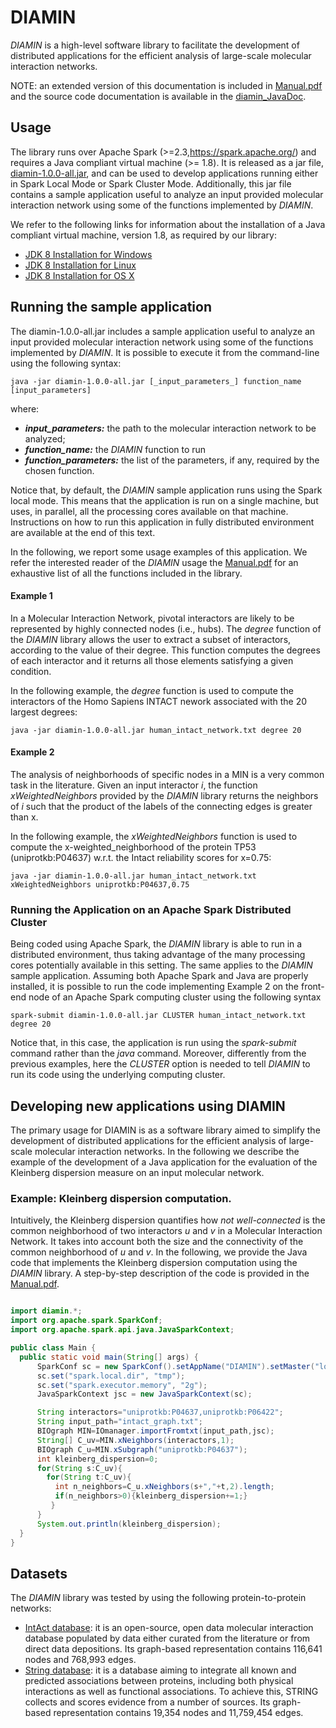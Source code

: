 # DIAMIN
_DIAMIN_ is a high-level software library to facilitate the development of distributed applications for the efficient analysis of large-scale molecular interaction networks.

NOTE: an extended version of this documentation is included in [Manual.pdf](https://github.com/ldirocco/DIAMIN/blob/master/Manual.pdf) and the source code documentation is available in the [diamin_JavaDoc](https://ldirocco.github.io/javadoc/).

## Usage
The library runs over Apache Spark (>=2.3,https://spark.apache.org/) and requires a Java compliant virtual machine (>= 1.8). 
It is released as a jar file, [diamin-1.0.0-all.jar](https://github.com/ldirocco/DIAMIN/releases), and can be used to develop applications running either in Spark Local Mode or Spark Cluster Mode. Additionally, this jar file contains a sample application useful to analyze an input provided molecular interaction network using some of the functions implemented by _DIAMIN_.

We refer to the following links for information about the installation of a Java compliant virtual machine, version 1.8, as required by our library:

- [JDK 8 Installation for Windows](https://docs.oracle.com/javase/8/docs/technotes/guides/install/windows_jdk_install.html#CHDEBCCJ)
- [JDK 8 Installation for Linux](https://docs.oracle.com/javase/8/docs/technotes/guides/install/linux_jdk.html#BJFGGEFG)
- [JDK 8 Installation for OS X](https://docs.oracle.com/javase/8/docs/technotes/guides/install/mac_jdk.html#CHDBADCG)


## Running the sample application

The diamin-1.0.0-all.jar includes a sample application useful to analyze an input provided molecular interaction network using some of the functions implemented by _DIAMIN_. It is possible to execute it from the command-line using the following syntax:


```
java -jar diamin-1.0.0-all.jar [_input_parameters_] function_name [input_parameters]
```

where:

- **_input_parameters:_** the path to the molecular interaction network to be analyzed;
- **_function_name:_** the _DIAMIN_ function to run
- **_function_parameters:_** the list of the parameters, if any, required by the chosen function.

Notice that, by default, the _DIAMIN_ sample application runs using the Spark local mode. This means that the application is run on a single machine, but uses, in parallel, all the processing cores available on that machine. Instructions on how to run this application in fully distributed environment are available at the end of this text.

In the following, we report some usage examples of this application. We refer the interested reader of the _DIAMIN_ usage the [Manual.pdf](https://github.com/ldirocco/DIAMIN/blob/master/Manual.pdf) for an exhaustive list of all the functions included in the library. 

#### Example 1
In a Molecular Interaction Network, pivotal interactors are likely to be represented by highly connected nodes (i.e., hubs). 
The _degree_ function of the _DIAMIN_ library allows the user to extract a subset of interactors, according to the value of their degree. 
This function computes the degrees of each interactor and it returns all those elements satisfying a given condition.

In the following example, the _degree_ function is used to compute the interactors of the Homo Sapiens INTACT nework associated with the 20 largest degrees:
```
java -jar diamin-1.0.0-all.jar human_intact_network.txt degree 20
```
#### Example 2

The analysis of neighborhoods of specific nodes in a MIN is a very common task in the literature. Given an input interactor _i_, the function _xWeightedNeighbors_ provided by the _DIAMIN_ library returns the neighbors of _i_ such that the product of the labels of the connecting edges is greater than x.

In the following example, the _xWeightedNeighbors_ function is used to compute the x-weighted_neighborhood of the protein TP53 (uniprotkb:P04637) 
w.r.t. the Intact reliability scores for x=0.75:

```
java -jar diamin-1.0.0-all.jar human_intact_network.txt xWeightedNeighbors uniprotkb:P04637,0.75
```

### Running the Application on an Apache Spark Distributed Cluster

Being coded using Apache Spark, the _DIAMIN_ library is able to run in a distributed environment, thus taking advantage of the many processing cores potentially available in this setting. The same applies to the _DIAMIN_ sample application. Assuming both Apache Spark and Java are properly installed, 
it is possible to run the code implementing Example 2 on the front-end node of an Apache Spark computing cluster using the following syntax
```
spark-submit diamin-1.0.0-all.jar CLUSTER human_intact_network.txt degree 20
```

Notice that, in this case, the application is run using the *spark-submit* command rather than the *java* command. Moreover, differently from the previous examples, here the _CLUSTER_ option is needed to tell _DIAMIN_ to run its code using the underlying computing cluster. 


## Developing new applications using DIAMIN

The primary usage for DIAMIN is as a software library aimed to simplify the development of distributed applications for the efficient analysis of large-scale molecular interaction networks. In the following we describe the example of the development of a Java application for the evaluation of the Kleinberg dispersion measure on an input molecular network. 


### Example: Kleinberg dispersion computation.
Intuitively, the Kleinberg dispersion quantifies how _not well-connected_ is the  common neighborhood of two interactors _u_ and _v_ in a Molecular Interaction Network. It takes into account both the size and the connectivity of  the common neighborhood of _u_ and _v_. In the following, we provide the Java code that implements the Kleinberg dispersion computation using the _DIAMIN_ library. A step-by-step description of the code is provided in the [Manual.pdf](https://github.com/ldirocco/DIAMIN/blob/master/Manual.pdf).

  ```java

import diamin.*;
import org.apache.spark.SparkConf;
import org.apache.spark.api.java.JavaSparkContext;

public class Main {
    public static void main(String[] args) {
        SparkConf sc = new SparkConf().setAppName("DIAMIN").setMaster("local[8]");
        sc.set("spark.local.dir", "tmp");
        sc.set("spark.executor.memory", "2g");
        JavaSparkContext jsc = new JavaSparkContext(sc);

        String interactors="uniprotkb:P04637,uniprotkb:P06422";
        String input_path="intact_graph.txt";
        BIOgraph MIN=IOmanager.importFromtxt(input_path,jsc);
        String[] C_uv=MIN.xNeighbors(interactors,1);
        BIOgraph C_u=MIN.xSubgraph("uniprotkb:P04637");
        int kleinberg_dispersion=0;
        for(String s:C_uv){
          for(String t:C_uv){
            int n_neighbors=C_u.xNeighbors(s+","+t,2).length;
            if(n_neighbors>0){kleinberg_dispersion+=1;}
           }
        }
        System.out.println(kleinberg_dispersion);
    }
}

  ```






## Datasets
The _DIAMIN_ library was tested by using the following protein-to-protein networks:
- [IntAct database](http://www.ebi.ac.uk/intact): it is an open-source, open data molecular interaction database populated by data either curated from the literature or from direct data depositions. Its graph-based representation contains 116,641 nodes and 768,993 edges.
- [String database](https://string-db.org): it is a database aiming to integrate all known and predicted associations between proteins, including both physical interactions as well as functional associations. To achieve this, STRING collects and scores evidence from a number of sources. Its graph-based representation contains 19,354 nodes and  11,759,454 edges.
